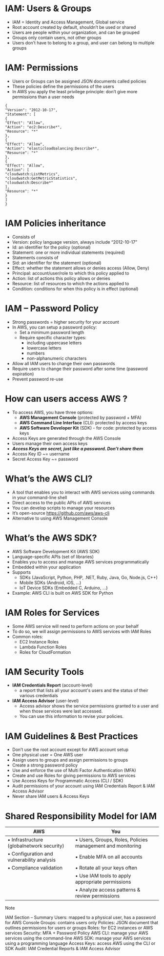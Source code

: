 # IAM: Users & Groups
*   IAM = Identity and Access Management, Global service
* Root account created by default, shouldn’t be used or shared
* Users are people within your organization, and can be grouped
* Groups only contain users, not other groups
* Users don’t have to belong to a group, and user can belong to multiple groups

# IAM: Permissions

* Users or Groups can be assigned JSON documents called policies
* These policies define the permissions of the users
* In AWS you apply the least privilege principle: don’t give more permissions than a user needs

```
{
"Version": "2012-10-17",
"Statement": [
{
"Effect": "Allow",
"Action": "ec2:Describe*",
"Resource": "*"
},
{
"Effect": "Allow",
"Action": "elasticloadbalancing:Describe*",
"Resource": "*"
},
{
"Effect": "Allow",
"Action": [
"cloudwatch:ListMetrics",
"cloudwatch:GetMetricStatistics",
"cloudwatch:Describe*"
],
"Resource": "*"
}
]
}
```

# IAM Policies inheritance

* Consists of
* Version: policy language version, always include “2012-10-17”
* Id: an identifier for the policy (optional)
* Statement: one or more individual statements (required)
* Statements consists of
* Sid: an identifier for the statement (optional)
* Effect: whether the statement allows or denies access (Allow, Deny)
* Principal: account/user/role to which this policy applied to
* Action: list of actions this policy allows or denies
* Resource: list of resources to which the actions applied to
* Condition: conditions for when this policy is in effect (optional)

# IAM – Password Policy
* Strong passwords = higher security for your account
* In AWS, you can setup a password policy:
  * Set a minimum password length
  * Require specific character types:
    * including uppercase letters
    * lowercase letters
    * numbers
    * non-alphanumeric characters
* Allow all IAM users to change their own passwords
* Require users to change their password after some time (password expiration)
* Prevent password re-use

# How can users access AWS ?
* To access AWS, you have three options:
  *  **AWS Management Console** (protected by password + MFA)
  *  **AWS Command Line Interface** (CLI): protected by access keys
  *  **AWS Software Developer Kit** (SDK) - for code: protected by access keys
* Access Keys are generated through the AWS Console
* Users manage their own access keys
* ***Access Keys are secret, just like a password. Don’t share them***
* Access Key ID ~= username
* Secret Access Key ~= password

# What’s the AWS CLI?
* A tool that enables you to interact with AWS services using commands in your command-line shell
* Direct access to the public APIs of AWS services
* You can develop scripts to manage your resources
* It’s open-source https://github.com/aws/aws-cli
* Alternative to using AWS Management Console

# What’s the AWS SDK?
* AWS Software Development Kit (AWS SDK)
* Language-specific APIs (set of libraries)
* Enables you to access and manage AWS services programmatically
* Embedded within your application
* Supports
  * SDKs (JavaScript, Python, PHP, .NET, Ruby, Java, Go, Node.js,
  C++)
  * Mobile SDKs (Android, iOS, …)
  * IoT Device SDKs (Embedded C, Arduino, …)
* Example: AWS CLI is built on AWS SDK for Python

# IAM Roles for Services
* Some AWS service will need to perform actions on your behalf
* To do so, we will assign permissions to AWS services with IAM Roles
* Common roles:
  * EC2 Instance Roles
  * Lambda Function Roles
  * Roles for CloudFormation

# IAM Security Tools
* **IAM Credentials Report** (account-level)
  * a report that lists all your account's users and the status of their various
  credentials
* **IAM Access Advisor** (user-level)
  * Access advisor shows the service permissions granted to a user and when those
  services were last accessed.
  * You can use this information to revise your policies.

# IAM Guidelines & Best Practices
* Don’t use the root account except for AWS account setup
* One physical user = One AWS user
* Assign users to groups and assign permissions to groups
* Create a strong password policy
* Use and enforce the use of Multi Factor Authentication (MFA)
* Create and use Roles for giving permissions to AWS services
* Use Access Keys for Programmatic Access (CLI / SDK)
* Audit permissions of your account using IAM Credentials Report & IAM Access Advisor
* Never share IAM users & Access Keys

# Shared Responsibility Model for IAM

| AWS | You | 
| --- |-----|
|• Infrastructure (globalnetwork security) | • Users, Groups, Roles, Policies management and monitoring|
|• Configuration and vulnerability analysis | • Enable MFA on all accounts |
|• Compliance validation | • Rotate all your keys often|
| | • Use IAM tools to apply appropriate permissions|
| | • Analyze access patterns & review permissions |

> [!NOTE]
> IAM Section – Summary
> Users: mapped to a physical user, has a password for AWS Console
> Groups: contains users only
> Policies: JSON document that outlines permissions for users or groups
> Roles: for EC2 instances or AWS services
> Security: MFA + Password Policy
> AWS CLI: manage your AWS services using the command-line
> AWS SDK: manage your AWS services using a programming language
> Access Keys: access AWS using the CLI or SDK
> Audit: IAM Credential Reports & IAM Access Advisor